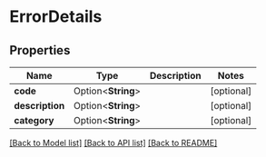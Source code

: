 # ErrorDetails

## Properties

Name | Type | Description | Notes
------------ | ------------- | ------------- | -------------
**code** | Option<**String**> |  | [optional]
**description** | Option<**String**> |  | [optional]
**category** | Option<**String**> |  | [optional]

[[Back to Model list]](../README.md#documentation-for-models) [[Back to API list]](../README.md#documentation-for-api-endpoints) [[Back to README]](../README.md)


